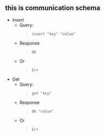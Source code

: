 ## this is communication schema

* Insert
	* Query: 
		>`insert "key" "value"`
	* Response
		>`OK`
	* Or
		>`Err`
* Get
	* Query:
		>`get "key"`
	* Response
		>`OK "value"`
	* Or
		>`Err`
